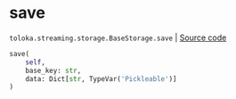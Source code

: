 # save
`toloka.streaming.storage.BaseStorage.save` | [Source code](https://github.com/Toloka/toloka-kit/blob/v0.1.26/src/streaming/storage.py#L29)

```python
save(
    self,
    base_key: str,
    data: Dict[str, TypeVar('Pickleable')]
)
```

